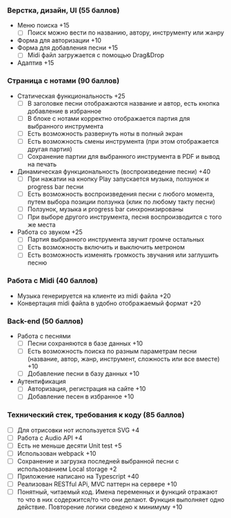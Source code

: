 ### Верстка, дизайн, UI (55 баллов)
- Меню поиска +15
  - [ ] Поиск можно вести по названию, автору, инструменту или жанру 
- Форма для авторизации +10
- Форма для добавления песни +15
  - [ ] Midi файл загружается с помощью Drag&Drop
- Адаптив +15

### Страница с нотами (90 баллов)
- Статическая функциональность +25
  - [ ] В заголовке песни отображаются название и автор, есть кнопка добавление в избранное
  - [ ] В блоке с нотами корректно отображается партия для выбранного инструмента
  - [ ] Есть возможность развернуть ноты в полный экран 
  - [ ] Есть возможность смены инструмента (при этом отображается другая партия)
  - [ ] Сохранение партии для выбранного инструмента в PDF и вывод на печать
- Динамическая функциональность (воспроизведение песни) +40
  - [ ] При нажатии на кнопку Play запускается музыка, ползунок и progress bar песни
  - [ ] Есть возможность воспроизведения песни с любого момента, путем выбора позиции ползунка (клик по любому такту песни)
  - [ ] Ползунок, музыка и progress bar синхронизированы
  - [ ] При выборе другого инструмента, песня воспроизводится с того же места
- Работа со звуком +25
  - [ ] Партия выбранного инструмента звучит громче остальных
  - [ ] Есть возможность включить и выключить метроном
  - [ ] Есть возможность изменять громкость звучания или заглушить песню

### Работа с Midi (40 баллов)
- Музыка генерируется на клиенте из midi файла +20
- Конвертация midi файла в удобно отображаемый формат +20

### Back-end (50 баллов)
- Работа с песнями
  - [ ] Песни сохраняются в базе данных +10
  - [ ] Есть возможность поиска по разным параметрам песни (название, автор, жанр, инструмент, сложность или все вместе) +10
  - [ ] Добавление песни в базу данных +10
- Аутентификация
  - [ ] Авторизация, регистрация на сайте +10
  - [ ] Добавление песен в избранное +10

### Технический стек, требования к коду (85 баллов)
  - [ ] Для отрисовки нот используется SVG +4
  - [ ] Работа с Audio API +4
  - [ ] Есть не меньше десяти Unit test +5
  - [ ] Использован webpack +10
  - [ ] Сохранение и загрузка последней выбранной песни с использованием Local storage +2
  - [ ] Приложение написано на Typescript +40
  - [ ] Реализован RESTful APi, MVC паттерн на сервере +10
  - [ ] Понятный, читаемый код. Имена переменных и функций отражают то что в них содержится/то что они делают. Функция выполняет одно действие. Повторение логики сведено к минимуму +10

